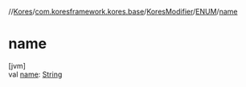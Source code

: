 //[Kores](../../../../index.md)/[com.koresframework.kores.base](../../index.md)/[KoresModifier](../index.md)/[ENUM](index.md)/[name](name.md)

# name

[jvm]\
val [name](name.md): [String](https://kotlinlang.org/api/latest/jvm/stdlib/kotlin/-string/index.html)
